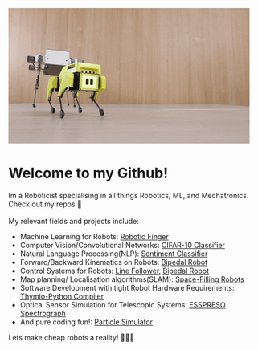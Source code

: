 ![small-robot](imgs/small_robot.gif)

# Welcome to my Github!

Im a Roboticist specialising in all things Robotics, ML, and Mechatronics. Check out my repos 🙂 <br><br>
My relevant fields and projects include:

- Machine Learning for Robots: [Robotic Finger](https://github.com/Alexis-Georganopoulos/Robotic-Finger)
- Computer Vision/Convolutional Networks: [CIFAR-10 Classifier](https://github.com/Alexis-Georganopoulos/Image_Classifier)
- Natural Language Processing(NLP): [Sentiment Classifier](https://github.com/Alexis-Georganopoulos/Sentiment_Classifier)
- Forward/Backward Kinematics on Robots: [Bipedal Robot](https://github.com/Alexis-Georganopoulos/Bipedal_Robot_Locomotion)
- Control Systems for Robots: [Line Follower](https://github.com/Alexis-Georganopoulos/Arduino_Line_Follower), [Bipedal Robot](https://github.com/Alexis-Georganopoulos/Bipedal_Robot_Locomotion)
- Map planning/ Localisation algorithms(SLAM): [Space-Filling Robots](https://github.com/Alexis-Georganopoulos/Space_Filling_Robots)
- Software Development with tight Robot Hardware Requirements: [Thymio-Python Compiler](https://github.com/Alexis-Georganopoulos/Python-Compiler)
- Optical Sensor Simulation for Telescopic Systems: [ESSPRESO Spectrograph](https://github.com/Alexis-Georganopoulos/Masters-Thesis) 
- And pure coding fun!: [Particle Simulator](https://github.com/Alexis-Georganopoulos/Particle_Simulator)

Lets make cheap robots a reality! 🤖🤖🤖

<!---
- 👋 Hi, I’m @Alexis-Georganopoulos
- 👀 I’m interested in ...
- 🌱 I’m currently learning ...
- 💞️ I’m looking to collaborate on ...
- 📫 How to reach me ...
  im testing some stufff
--->

<!---
Alexis-Georganopoulos/Alexis-Georganopoulos is a ✨ special ✨ repository because its `README.md` (this file) appears on your GitHub profile.
You can click the Preview link to take a look at your changes.
--->
